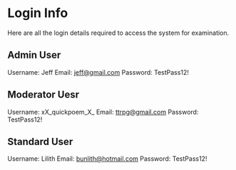 # Login Info

Here are all the login details required to access the system for examination.

## Admin User

Username: Jeff
Email: jeff@gmail.com
Password: TestPass12!

## Moderator Uesr

Username: xX_quickpoem_X_
Email: ttrpg@gmail.com
Password: TestPass12!

## Standard User

Username: Lilith
Email: bunlith@hotmail.com
Password: TestPass12!